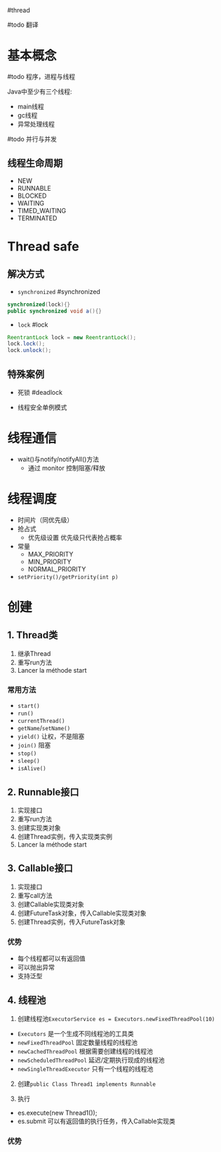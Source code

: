 #thread 

#todo 翻译

# 基本概念

#todo 程序，进程与线程

Java中至少有三个线程: 

- main线程
- gc线程
- 异常处理线程
 
#todo 并行与并发


## 线程生命周期

- NEW
- RUNNABLE
- BLOCKED
- WAITING
- TIMED_WAITING
- TERMINATED


# Thread safe

## 解决方式

- `synchronized`
#synchronized 

```java
synchronized(lock){}
public synchronized void a(){}
```

- `lock`
#lock

```java
ReentrantLock lock = new ReentrantLock();
lock.lock();
lock.unlock();
```

## 特殊案例

- 死锁
#deadlock 

- 线程安全单例模式


# 线程通信

- wait()与notify/notifyAll()方法
	- 通过 monitor 控制阻塞/释放

# 线程调度

- 时间片（同优先级）
- 抢占式
	- 优先级设置
		优先级只代表抢占概率
- 常量
	- MAX_PRIORITY
	- MIN_PRIORITY
	- NORMAL_PRIORITY
- `setPriority()/getPriority(int p)`

# 创建

## 1. Thread类

1. 继承Thread
2. 重写run方法
3. Lancer la méthode start

### 常用方法

- `start()`
- `run()`
- `currentThread()`
- `getName`/`setName()`
- `yield()`  让权，不是阻塞
- `join()`  阻塞
- `stop()`
- `sleep()`
- `isAlive()`

## 2. Runnable接口

1. 实现接口
2. 重写run方法
3. 创建实现类对象
4. 创建Thread实例，传入实现类实例
5. Lancer la méthode start

## 3. Callable接口

1. 实现接口
2. 重写call方法
3. 创建Callable实现类对象
4. 创建FutureTask对象，传入Callable实现类对象
5. 创建Thread实例，传入FutureTask对象

### 优势

- 每个线程都可以有返回值
- 可以抛出异常
- 支持泛型

## 4. 线程池

1. 创建线程池`ExecutorService es = Executors.newFixedThreadPool(10)`

- `Executors` 是一个生成不同线程池的工具类
- `newFixedThreadPool` 固定数量线程的线程池
- `newCachedThreadPool` 根据需要创建线程的线程池
- `newScheduledThreadPool` 延迟/定期执行现成的线程池
- `newSingleThreadExecutor` 只有一个线程的线程池

2. 创建`public Class Thread1 implements Runnable`

3. 执行

- es.execute(new Thread1());
- es.submit 可以有返回值的执行任务，传入Callable实现类

### 优势










